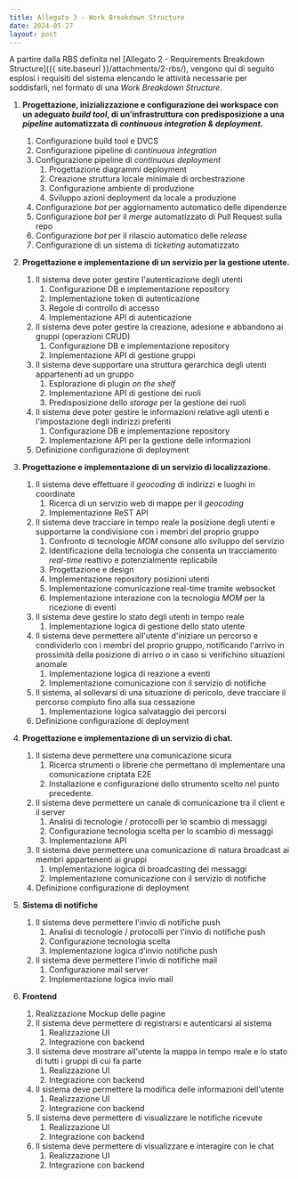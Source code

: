 ```yaml
---
title: Allegato 3 - Work Breakdown Structure
date: 2024-05-27
layout: post
---
```


A partire dalla RBS definita nel [Allegato 2 - Requirements Breakdown Structure]({{ site.baseurl }}/attachments/2-rbs/), vengono qui di seguito esplosi i requisiti del sistema elencando le attività necessarie per soddisfarli, nel formato di una _Work Breakdown Structure_.

1. **Progettazione, inizializzazione e configurazione dei workspace con un adeguato _build tool_, di un'infrastruttura con predisposizione a una _pipeline_ automatizzata di _continuous integration & deployment_.**
   1. Configurazione build tool e DVCS
   2. Configurazione pipeline di _continuous integration_
   3. Configurazione pipeline di _continuous deployment_
      1. Progettazione diagrammi deployment
      2. Creazione struttura locale minimale di orchestrazione
      3. Configurazione ambiente di produzione
      4. Sviluppo azioni deployment da locale a produzione
   4. Configurazione _bot_ per aggiornamento automatico delle dipendenze
   5. Configurazione _bot_ per il _merge_ automatizzato di Pull Request sulla repo
   6. Configurazione _bot_ per il rilascio automatico delle _release_
   7. Configurazione di un sistema di _ticketing_ automatizzato

2. **Progettazione e implementazione di un servizio per la gestione utente.**
   1. Il sistema deve poter gestire l'autenticazione degli utenti
      1. Configurazione DB e implementazione repository
      2. Implementazione token di autenticazione
      3. Regole di controllo di accesso
      4. Implementazione API di autenticazione
   2. Il sistema deve poter gestire la creazione, adesione e abbandono ai gruppi (operazioni CRUD)
      1. Configurazione DB e implementazione repository
      2. Implementazione API di gestione gruppi
   3. Il sistema deve supportare una struttura gerarchica degli utenti appartenenti ad un gruppo
      1. Esplorazione di plugin _on the shelf_
      2. Implementazione API di gestione dei ruoli
      3. Predisposizione dello _storage_ per la gestione dei ruoli
   4. Il sistema deve poter gestire le informazioni relative agli utenti e l'impostazione degli indirizzi preferiti
      1. Configurazione DB e implementazione repository
      2. Implementazione API per la gestione delle informazioni
   5. Definizione configurazione di deployment

3. **Progettazione e implementazione di un servizio di localizzazione.**
   1. Il sistema deve effettuare il _geocoding_ di indirizzi e luoghi in coordinate
      1. Ricerca di un servizio web di mappe per il _geocoding_
      2. Implementazione ReST API
   2. Il sistema deve tracciare in tempo reale la posizione degli utenti e supportarne la condivisione con i membri del proprio gruppo
      1. Confronto di tecnologie _MOM_ consone allo sviluppo del servizio
      2. Identificazione della tecnologia che consenta un tracciamento _real-time_ reattivo e potenzialmente replicabile
      3. Progettazione e design
      4. Implementazione repository posizioni utenti
      5. Implementazione comunicazione real-time tramite websocket
      6. Implementazione interazione con la tecnologia _MOM_ per la ricezione di eventi
   3. Il sistema deve gestire lo stato degli utenti in tempo reale
      1. Implementazione logica di gestione dello stato utente
   4. Il sistema deve permettere all'utente d'iniziare un percorso e condividerlo con i membri del proprio gruppo, notificando l'arrivo in prossimità della posizione di arrivo o in caso si verifichino situazioni anomale
      1. Implementazione logica di reazione a eventi
      2. Implementazione comunicazione con il servizio di notifiche
   5. Il sistema, al sollevarsi di una situazione di pericolo, deve tracciare il percorso compiuto fino alla sua cessazione
      1. Implementazione logica salvataggio dei percorsi
   6. Definizione configurazione di deployment

4. **Progettazione e implementazione di un servizio di chat.**
   1. Il sistema deve permettere una comunicazione sicura
      1. Ricerca strumenti o librerie che permettano di implementare una comunicazione criptata E2E
      2. Installazione e configurazione dello strumento scelto nel punto precedente.
   2. Il sistema deve permettere un canale di comunicazione tra il client e il server
      1. Analisi di tecnologie / protocolli per lo scambio di messaggi
      2. Configurazione tecnologia scelta per lo scambio di messaggi
      3. Implementazione API
   3. Il sistema deve permettere una comunicazione di natura broadcast ai membri appartenenti ai gruppi
      1. Implementazione logica di broadcasting dei messaggi
      2. Implementazione comunicazione con il servizio di notifiche
   4. Definizione configurazione di deployment

5. **Sistema di notifiche**
   1. Il sistema deve permettere l'invio di notifiche push
      1. Analisi di tecnologie / protocolli per l'invio di notifiche push
      2. Configurazione tecnologia scelta
      3. Implementazione logica d'invio notifiche push
   2. Il sistema deve permettere l'invio di notifiche mail
      1. Configurazione mail server
      2. Implementazione logica invio mail

6. **Frontend**
   1. Realizzazione Mockup delle pagine
   2. Il sistema deve permettere di registrarsi e autenticarsi al sistema
      1. Realizzazione UI
      2. Integrazione con backend
   3. Il sistema deve mostrare all'utente la mappa in tempo reale e lo stato di tutti i gruppi di cui fa parte
      1. Realizzazione UI
      2. Integrazione con backend
   4. Il sistema deve permettere la modifica delle informazioni dell'utente
      1. Realizzazione UI
      2. Integrazione con backend
   5. Il sistema deve permettere di visualizzare le notifiche ricevute
      1. Realizzazione UI
      2. Integrazione con backend
   6. Il sistema deve permettere di visualizzare e interagire con le chat
      1. Realizzazione UI
      2. Integrazione con backend
